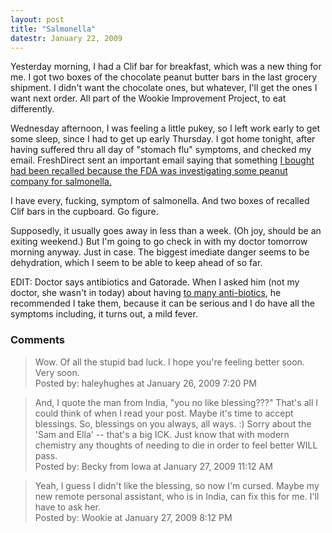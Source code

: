 ```yaml
---
layout: post
title: "Salmonella"
datestr: January 22, 2009
---
```


Yesterday morning, I had a Clif bar for breakfast, which was a new thing for me.  I got two boxes of the chocolate peanut butter bars in the last grocery shipment.  I didn't want the chocolate ones, but whatever, I'll get the ones I want next order.  All part of the Wookie Improvement Project, to eat differently.

Wednesday afternoon, I was feeling a little pukey, so I left work early to get some sleep, since I had to get up early Thursday.  I got home tonight, after having suffered thru all day of "stomach flu" symptoms, and checked my email.  FreshDirect sent an important email saying that something <a href="http://www.fda.gov/oc/opacom/hottopics/salmonellatyph.html">I bought had been recalled because the FDA was investigating some peanut company for salmonella.</a>

I have every, fucking, symptom of salmonella.  And two boxes of recalled Clif bars in the cupboard.  Go figure.

Supposedly, it usually goes away in less than a week.  (Oh joy, should be an exiting weekend.)  But I'm going to go check in with my doctor tomorrow morning anyway.  Just in case.  The biggest imediate danger seems to be dehydration, which I seem to be able to keep ahead of so far.

EDIT: Doctor says antibiotics and Gatorade.  When I asked him (not my doctor, she wasn't in today) about having <a href="/2008/11/20/2008-11-20-497">to many anti-biotics</a>, he recommended I take them, because it can be serious and I do have all the symptoms including, it turns out, a mild fever.

### Comments

<blockquote>
Wow. Of all the stupid bad luck. I hope you're feeling better soon. Very soon.
<div class="post-meta">Posted by: haleyhughes at January 26, 2009  7:20 PM</div> </blockquote>

<blockquote>
And, I quote the man from India, "you no like blessing???" That's all I could think of when I read your post.  Maybe it's time to accept blessings.  So, blessings on you always, all ways.  :)  Sorry about the 'Sam and Ella' -- that's a big ICK.  Just know that with modern chemistry any thoughts of needing to die in order to feel better WILL pass.
<div class="post-meta">Posted by: Becky from Iowa at January 27, 2009 11:12 AM</div> </blockquote>

<blockquote>
Yeah, I guess I didn't like the blessing, so now I'm cursed.  Maybe my new remote personal assistant, who is in India, can fix this for me.  I'll have to ask her.
<div class="post-meta">Posted by: Wookie at January 27, 2009  8:12 PM</div> </blockquote>

